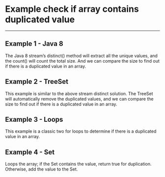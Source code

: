 
# Example check if array contains duplicated value
---

## Example 1 - Java 8

The Java 8 stream’s distinct() method will extract all the unique values, and the count() will count the total size. And we can compare the size to find out if there is a duplicated value in an array.

## Example 2 - TreeSet

This example is similar to the above stream distinct solution. The TreeSet will automatically remove the duplicated values, and we can compare the size to find out if there is a duplicated value in an array.

## Example 3 - Loops

This example is a classic two for loops to determine if there is a duplicated value in an array.

## Example 4 - Set

Loops the array; if the Set contains the value, return true for duplication. Otherwise, add the value to the Set.

